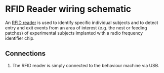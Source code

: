 # RFID Reader wiring schematic

An [RFID reader](./RFID.svg) is used to identify specific individual subjects and to detect entry and exit events from an area of interest (e.g. the nest or feeding patches) of experimental subjects implanted with a radio frequency identifier chip.

## Connections

1. The RFID reader is simply connected to the behaviour machine via USB.